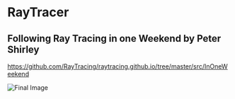 # RayTracer
## Following Ray Tracing in one Weekend by Peter Shirley
https://github.com/RayTracing/raytracing.github.io/tree/master/src/InOneWeekend

![Final Image](https://raw.githubusercontent.com/tomboyanushka/RayTracer/Images/Raytraced_Spheres.png)
